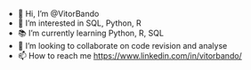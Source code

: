 - 👋 Hi, I’m @VitorBando
- 👀 I’m interested in SQL, Python, R
- 📚 I’m currently learning Python, R, SQL
- 💞️ I’m looking to collaborate on code revision and analyse 
- 📫 How to reach me https://www.linkedin.com/in/vitorbando/

<!---
VitorBando/VitorBando is a ✨ special ✨ repository because its `README.md` (this file) appears on your GitHub profile.
You can click the Preview link to take a look at your changes.
--->
